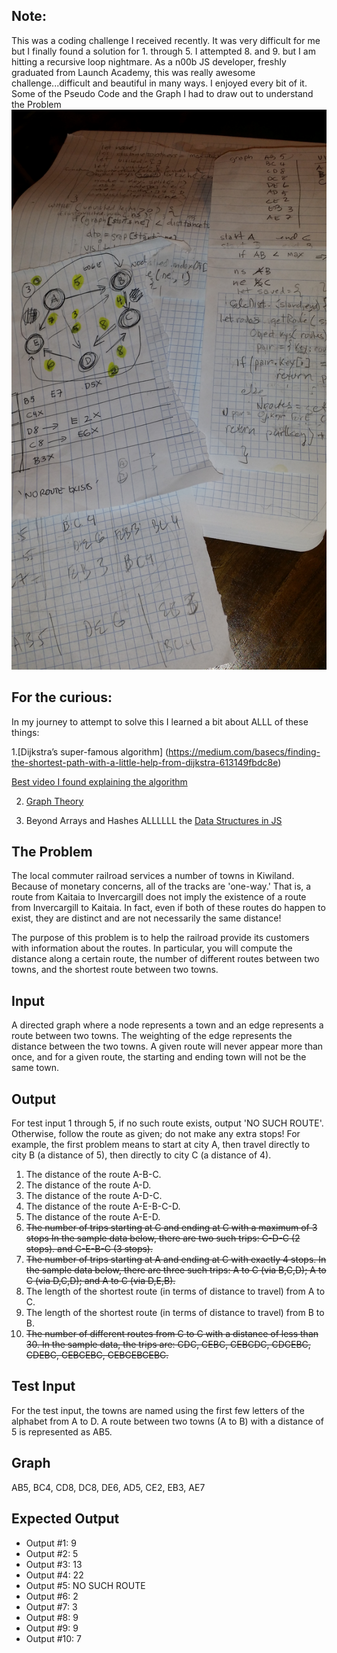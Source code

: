 Note:
-------
This was a coding challenge  I received recently. It was very difficult for me
but I finally found a solution for 1. through 5. I attempted
8. and 9. but I am hitting a recursive loop nightmare. As a n00b JS developer, freshly graduated from Launch Academy,
this was  really awesome challenge...difficult and beautiful in  many ways. I enjoyed every bit of it.
Some of the Pseudo Code and the Graph I had to draw out to understand the Problem
![Graph drawing and pseudocode](https://raw.githubusercontent.com/cassking/kiwililand-trains-directed-graph-js/master/graph.jpg)

For the curious:
-------

In my journey to attempt to solve this  I learned  a bit about ALLL of these things:

1.[Dijkstra’s super-famous algorithm] (https://medium.com/basecs/finding-the-shortest-path-with-a-little-help-from-dijkstra-613149fbdc8e)

[Best video I found explaining the algorithm]('https://www.youtube.com/watch?v=pVfj6mxhdMw')

2. [Graph Theory]('https://medium.com/basecs/a-gentle-introduction-to-graph-theory-77969829ead8')

3. Beyond Arrays and Hashes ALLLLLL the [Data Structures in JS]('http://blog.benoitvallon.com/data-structures-in-javascript/data-structures-in-javascript/')


The Problem
-------

The local commuter railroad services a number of towns in Kiwiland.  Because of monetary concerns, all of the tracks are 'one-way.'  That is, a route from Kaitaia to Invercargill does not imply the existence of a route from Invercargill to Kaitaia.  In fact, even if both of these routes do happen to exist, they are distinct and are not necessarily the same distance!

The purpose of this problem is to help the railroad provide its customers with information about the routes.  In particular, you will compute the distance along a certain route, the number of different routes between two towns, and the shortest route between two towns.

Input
-----

A directed graph where a node represents a town and an edge represents a route between two towns.  The weighting of the edge represents the distance between the two towns.  A given route will never appear more than once, and for a given route, the starting and ending town will not be the same town.

Output
------

For test input 1 through 5, if no such route exists, output 'NO SUCH ROUTE'.  Otherwise, follow the route as given; do not make any extra stops!  For example, the first problem means to start at city A, then travel directly to city B (a distance of 5), then directly to city C (a distance of 4).

1. The distance of the route A-B-C.
2. The distance of the route A-D.
3. The distance of the route A-D-C.
4. The distance of the route A-E-B-C-D.
5. The distance of the route A-E-D.
6. <del>The number of trips starting at C and ending at C with a maximum of 3 stops  In the sample data below, there are two such trips: C-D-C (2 stops). and C-E-B-C (3 stops).</del>
7. <del>The number of trips starting at A and ending at C with exactly 4 stops.  In the sample data below, there are three such trips: A to C (via B,C,D); A to C (via D,C,D); and A to C (via D,E,B).</del>
8. The length of the shortest route (in terms of distance to travel) from A to C.
9. The length of the shortest route (in terms of distance to travel) from B to B.
10. <del>The number of different routes from C to C with a distance of less than 30.  In the sample data, the trips are: CDC, CEBC, CEBCDC, CDCEBC, CDEBC, CEBCEBC, CEBCEBCEBC.</del>

Test Input
----------

For the test input, the towns are named using the first few letters of the alphabet from A to D.  A route between two towns (A to B) with a distance of 5 is represented as AB5.

Graph
-----
AB5, BC4, CD8, DC8, DE6, AD5, CE2, EB3, AE7

Expected Output
---------------
* Output #1: 9
* Output #2: 5
* Output #3: 13
* Output #4: 22
* Output #5: NO SUCH ROUTE
* Output #6: 2
* Output #7: 3
* Output #8: 9
* Output #9: 9
* Output #10: 7
